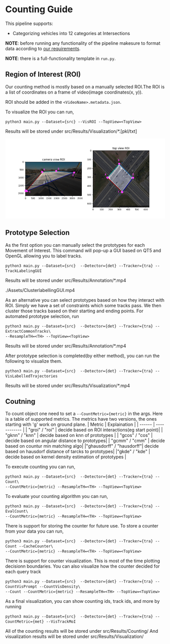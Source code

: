 # Counting Guide
This pipeline supports:
  * Categorizing vehicles into 12 categories at Intersections

**NOTE**: before running any functionality of the pipeline makesure to format data according to [our requirements](./).

**NOTE**: there is a full-functionality template in `run.py`.

## Region of Interest (ROI)
Our counting method is mostly based on a manually selected ROI.The ROI is a list of coordinates on a frame of video(image coordinates(x, y)).

ROI should be added in the `<VideoName>.metadata.json`.

To visualize the ROI you can run,
```
python3 main.py --Dataset={src} --VisROI --TopView=<TopView>
```
Results will be stored under src/Results/Visualization/*.[pkl/txt]

![ROI Annotation Sample](./Assets/ROISample.png)

## Prototype Selection
As the first option you can manually select the prototypes for each Movement of Interest.
This command will pop-up a GUI based on QT5 and OpenGL allowing you to label tracks.
```
python3 main.py --Dataset={src}  --Detector={det} --Tracker={tra} --TrackLabelingGUI
```
Results will be stored under src/Results/Annotation/*.mp4

./Assets/ClusterlabellingGUI.mp4

As an alternative you can select prototypes based on how they interact with ROI.
Simply we have a set of constraints which some tracks pass. We then cluster those tracks based on their starting and ending points.
For automated prototype selection, run
```
python3 main.py --Dataset={src}  --Detector={det} --Tracker={tra} --ExtractCommonTracks\
--ResampleTH=<TH> --TopView=<TopView>
```
Results will be stored under src/Results/Annotation/*.mp4

After prototype selection is completed(by either method), you can run the following to visualize them.
```
python3 main.py --Dataset={src}  --Detector={det} --Tracker={tra} --VisLabelledTrajectories
```
Results will be stored under src/Results/Visualization/*.mp4


## Coutning
To count object one need to set a `--CountMetric={metric}` in the args.
Here is a table of supported metrics. The metrics have two versions, the ones starting with 'g' work on ground plane.
| Metric | Explaination |
| ------ | ------------ |
| "groi" / "roi" | decide based on ROI interactions(eg start point)|
| "gknn" / "knn" | decide based on knn of prototypes |
| "gcos" / "cos" | decide based on angular distance to prototypes|
| "gcmm" / "cmm" | decide based on countur min matching algo|
|"ghausdorff" / "hausdorff"| decide based on hausdorf distance of tarcks to prototypes|
|"gkde" / "kde" | decide based on kernel density estimation of prototypes |

To execute counting you can run,
```
python3 main.py --Dataset={src}  --Detector={det} --Tracker={tra} --Count\
--CountMetric={metric} --ResampleTH=<TH> --TopView=<TopView>
```

To evaluate your counting algorithm you can run,
```
python3 main.py --Dataset={src}  --Detector={det} --Tracker={tra} --EvalCount\
--CountMetric={metric} --ResampleTH=<TH> --TopView=<TopView>
```

There is support for storing the counter for future use. To store a counter from your data you can run,
```
python3 main.py --Dataset={src}  --Detector={det} --Tracker={tra} --Count --CacheCounter\
--CountMetric={metric} --ResampleTH=<TH> --TopView=<TopView>
```

There is support for counter visualization. This is most of the time plotting decisionn boundaries.
You can also visualize how the counter decided for each query track
```
python3 main.py --Dataset={src}  --Detector={det} --Tracker={tra} --CountVisPrompt --CountVisDensity\
--Count --CountMetric={metric} --ResampleTH=<TH> --TopView=<TopView>
```

As a final visualization, you can show counting ids, track ids, and more by running
```
python3 main.py --Dataset={src}  --Detector={det} --Tracker={tra} --CountMetric={met} --VisTrackMoI
```

All of the counting results will be stored under src/Results/Counting/
And visualization results will be stored under src/Results/Visualization/
